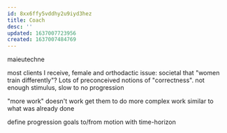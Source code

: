 ```yaml
---
id: 8xx6ffy5vddhy2u9iyd3hez
title: Coach
desc: ''
updated: 1637007723956
created: 1637007484769
---
```


maieutechne

most clients I receive, female and orthodactic
issue:
societal that "women train differently"? Lots of preconceived notions of "correctness".
not enough stimulus, slow to no progression

"more work" doesn't work
get them to do more complex work similar to what was already done

define progression goals to/from motion with time-horizon
